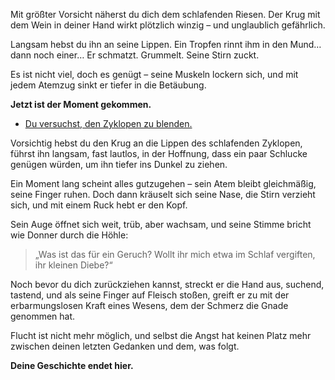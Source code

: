 <!-- Höhle -- ⚠️ Wein einflößen -->

<script>
    success = Math.chance(50)
</script>

Mit größter Vorsicht näherst du dich dem schlafenden Riesen.
Der Krug mit dem Wein in deiner Hand wirkt plötzlich winzig – und unglaublich gefährlich.

Langsam hebst du ihn an seine Lippen. Ein Tropfen rinnt ihm in den Mund… dann noch einer…
Er schmatzt. Grummelt. Seine Stirn zuckt.

<div condition="success">

Es ist nicht viel, doch es genügt – seine Muskeln lockern sich, und mit jedem Atemzug sinkt er tiefer in die Betäubung.

<script>
    polyphem_drunk = true;
</script>

**Jetzt ist der Moment gekommen.**

- [Du versuchst, den Zyklopen zu blenden.](10)

</div>

<div condition="!success">

Vorsichtig hebst du den Krug an die Lippen des schlafenden Zyklopen, führst ihn langsam, fast lautlos, in der Hoffnung, dass ein paar Schlucke genügen würden, um ihn tiefer ins Dunkel zu ziehen.

Ein Moment lang scheint alles gutzugehen – sein Atem bleibt gleichmäßig, seine Finger ruhen.
Doch dann kräuselt sich seine Nase, die Stirn verzieht sich, und mit einem Ruck hebt er den Kopf.

Sein Auge öffnet sich weit, trüb, aber wachsam, und seine Stimme bricht wie Donner durch die Höhle:

> „Was ist das für ein Geruch? Wollt ihr mich etwa im Schlaf vergiften, ihr kleinen Diebe?“

Noch bevor du dich zurückziehen kannst, streckt er die Hand aus, suchend, tastend, und als seine Finger auf Fleisch stoßen, greift er zu mit der erbarmungslosen Kraft eines Wesens, dem der Schmerz die Gnade genommen hat.

Flucht ist nicht mehr möglich, und selbst die Angst hat keinen Platz mehr zwischen deinen letzten Gedanken und dem, was folgt.

**Deine Geschichte endet hier.**

</div>